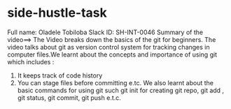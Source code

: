 # side-hustle-task
Full name: Oladele Tobiloba
Slack ID: SH-INT-0046
Summary of the video==>
The Video breaks down the basics of the git for beginners. The video talks about git as version control system for tracking changes in computer files.We learnt about 
the concepts and importance of using git which includes :
1. It keeps track of code history 
2. You can stage files before committing 
e.tc.
We also learnt about the basic commands for using git such git init for creating git repo, git add , git status, git commit, git push e.t.c.
